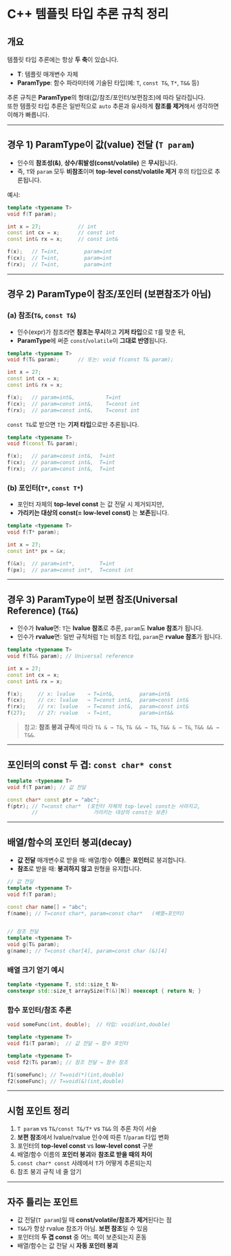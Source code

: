 # C++ 템플릿 타입 추론 규칙 정리

## 개요
템플릿 타입 추론에는 항상 **두 축**이 있습니다.

- **T**: 템플릿 매개변수 자체
- **ParamType**: 함수 파라미터에 기술된 타입(예: `T`, `const T&`, `T*`, `T&&` 등)

추론 규칙은 **ParamType**의 형태(값/참조/포인터/보편참조)에 따라 달라집니다.  
또한 템플릿 타입 추론은 일반적으로 `auto` 추론과 유사하게 **참조를 제거**해서 생각하면 이해가 빠릅니다.

---

## 경우 1) ParamType이 값(value) 전달 (`T param`)
- 인수의 **참조성(&)**, **상수/휘발성(const/volatile)** 은 **무시**됩니다.
- 즉, `T`와 `param` 모두 **비참조**이며 **top-level const/volatile 제거** 후의 타입으로 추론됩니다.

예시:
```cpp
template <typename T>
void f(T param);

int x = 27;            // int
const int cx = x;      // const int
const int& rx = x;     // const int&

f(x);   // T=int,        param=int
f(cx);  // T=int,        param=int
f(rx);  // T=int,        param=int
````

---

## 경우 2) ParamType이 참조/포인터 (보편참조가 아님)

### (a) 참조(`T&`, `const T&`)

* 인수(expr)가 참조라면 **참조는 무시**하고 **기저 타입**으로 `T`를 맞춘 뒤,
* **ParamType**에 써준 `const`/`volatile`이 **그대로 반영**됩니다.

```cpp
template <typename T>
void f(T& param);      // 또는: void f(const T& param);

int x = 27;
const int cx = x;
const int& rx = x;

f(x);   // param=int&,          T=int
f(cx);  // param=const int&,    T=const int
f(rx);  // param=const int&,    T=const int
```

`const T&`로 받으면 `T`는 **기저 타입**으로만 추론됩니다.

```cpp
template <typename T>
void f(const T& param);

f(x);   // param=const int&,  T=int
f(cx);  // param=const int&,  T=int
f(rx);  // param=const int&,  T=int
```

### (b) 포인터(`T*`, `const T*`)

* 포인터 자체의 **top-level const** 는 값 전달 시 제거되지만,
* **가리키는 대상의 const(= low-level const)** 는 **보존**됩니다.

```cpp
template <typename T>
void f(T* param);

int x = 27;
const int* px = &x;

f(&x);  // param=int*,        T=int
f(px);  // param=const int*,  T=const int
```

---

## 경우 3) ParamType이 **보편 참조(Universal Reference)** (`T&&`)

* 인수가 **lvalue**면: `T`는 **lvalue 참조**로 추론, `param`도 **lvalue 참조**가 됩니다.
* 인수가 **rvalue**면: 일반 규칙처럼 `T`는 비참조 타입, `param`은 **rvalue 참조**가 됩니다.

```cpp
template <typename T>
void f(T&& param); // Universal reference

int x = 27;
const int cx = x;
const int& rx = x;

f(x);     // x: lvalue    → T=int&,        param=int&
f(cx);    // cx: lvalue   → T=const int&,  param=const int&
f(rx);    // rx: lvalue   → T=const int&,  param=const int&
f(27);    // 27: rvalue   → T=int,         param=int&&
```

> 참고: **참조 붕괴 규칙**에 따라 `T& & → T&`, `T& && → T&`, `T&& & → T&`, `T&& && → T&&`.

---

## 포인터의 const 두 겹: `const char* const`

```cpp
template <typename T>
void f(T param); // 값 전달

const char* const ptr = "abc";
f(ptr); // T=const char*  (포인터 자체의 top-level const는 사라지고,
        //                  가리키는 대상의 const는 보존)
```

---

## 배열/함수의 **포인터 붕괴(decay)**

* **값 전달** 매개변수로 받을 때: 배열/함수 **이름**은 **포인터**로 붕괴합니다.
* **참조**로 받을 때: **붕괴하지 않고** 원형을 유지합니다.

```cpp
// 값 전달
template <typename T>
void f(T param);

const char name[] = "abc";
f(name); // T=const char*, param=const char*   (배열→포인터)


// 참조 전달
template <typename T>
void g(T& param);
g(name); // T=const char[4], param=const char (&)[4]
```

### 배열 크기 얻기 예시

```cpp
template <typename T, std::size_t N>
constexpr std::size_t arraySize(T(&)[N]) noexcept { return N; }
```

### 함수 포인터/참조 추론

```cpp
void someFunc(int, double);  // 타입: void(int,double)

template <typename T>
void f1(T param);  // 값 전달 → 함수 포인터

template <typename T>
void f2(T& param); // 참조 전달 → 함수 참조

f1(someFunc); // T=void(*)(int,double)
f2(someFunc); // T=void(&)(int,double)
```

---

## 시험 포인트 정리

1. `T param` vs `T&/const T&/T*` vs `T&&` 의 추론 차이 서술
2. **보편 참조**에서 lvalue/rvalue 인수에 따른 `T`/`param` 타입 변화
3. 포인터의 **top-level const** vs **low-level const** 구분
4. 배열/함수 이름의 **포인터 붕괴**와 **참조로 받을 때의 차이**
5. `const char* const` 사례에서 `T`가 어떻게 추론되는지
6. 참조 붕괴 규칙 네 줄 암기

---

## 자주 틀리는 포인트

* 값 전달(`T param`)일 때 **const/volatile/참조가 제거**된다는 점
* `T&&`가 항상 rvalue 참조가 아님. **보편 참조**일 수 있음
* 포인터의 **두 겹 const** 중 어느 쪽이 보존되는지 혼동
* 배열/함수는 값 전달 시 **자동 포인터 붕괴**